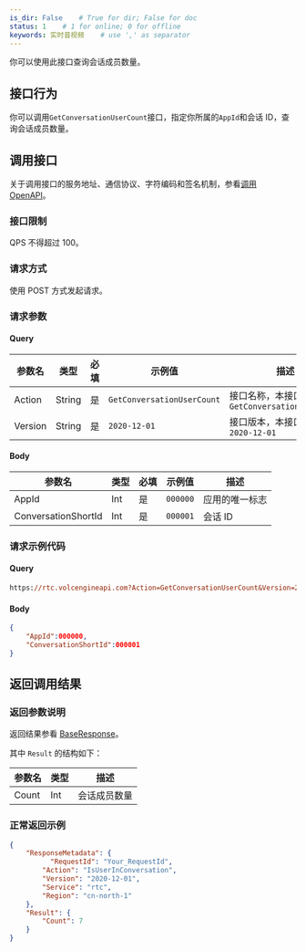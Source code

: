 ```yaml
---
is_dir: False    # True for dir; False for doc
status: 1    # 1 for online; 0 for offline
keywords: 实时音视频    # use ',' as separator
---
```


你可以使用此接口查询会话成员数量。

## 接口行为

你可以调用`GetConversationUserCount`接口，指定你所属的`AppId`和会话 ID，查询会话成员数量。
 
## 调用接口

关于调用接口的服务地址、通信协议、字符编码和签名机制，参看[调用 OpenAPI](412251)。
### 接口限制

QPS 不得超过 100。
### 请求方式

使用 POST 方式发起请求。

### 请求参数

#### Query

| **参数名** | **类型** | **必填** | **示例值** | **描述** |
| --- | --- | --- | --- | --- |
| Action | String | 是 | `GetConversationUserCount` |  接口名称，本接口取值：`GetConversationUserCount`|
| Version | String | 是 | `2020-12-01` | 接口版本，本接口取值：`2020-12-01` |

#### Body

| **参数名** | **类型** | **必填** | **示例值** |**描述** |
| --- | --- | --- | --- |--- |
| AppId | Int | 是 |`000000` | 应用的唯一标志 |
| ConversationShortId | Int |是 | `000001` | 会话 ID |


### 请求示例代码

#### Query

```postscript
https://rtc.volcengineapi.com?Action=GetConversationUserCount&Version=2020-12-01
```

#### Body

```json
{
    "AppId":000000,
    "ConversationShortId":000001 
}
```

## 返回调用结果

### 返回参数说明

返回结果参看 [BaseResponse](192711.md#baseresponse)。 

其中 `Result` 的结构如下：

| 参数名 | 类型 | 描述 |
| --- | --- | --- |
| Count | Int | 会话成员数量 |


### 正常返回示例

```json
{
    "ResponseMetadata": {
	      "RequestId": "Your_RequestId",    
        "Action": "IsUserInConversation",
        "Version": "2020-12-01",
        "Service": "rtc",        
        "Region": "cn-north-1"
    },
    "Result": {
        "Count": 7
    }
}
```
